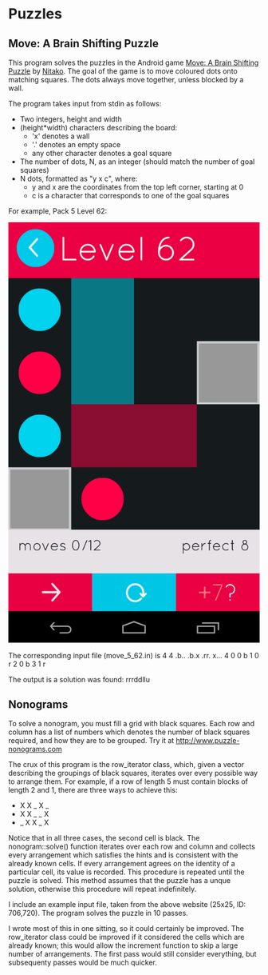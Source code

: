 # Puzzles #

## Move: A Brain Shifting Puzzle ##

This program solves the puzzles in the Android game [Move: A Brain Shifting Puzzle](https://play.google.com/store/apps/details?id=com.nitako.move) by [Nitako](https://play.google.com/store/apps/developer?id=Nitako+Brain+Puzzles).
The goal of the game is to move coloured dots onto matching squares.
The dots always move together, unless blocked by a wall.

The program takes input from stdin as follows:
- Two integers, height and width
- (height*width) characters describing the board:
    - 'x' denotes a wall
    - '.' denotes an empty space
    - any other character denotes a goal square
- The number of dots, N, as an integer (should match the number of goal squares)
- N dots, formatted as "y x c", where:
    - y and x are the coordinates from the top left corner, starting at 0
    - c is a character that corresponds to one of the goal squares

For example, Pack 5 Level 62:

![Pack 5, Level 62](move_screenshot_5_62.png)

The corresponding input file (move_5_62.in) is
    4 4
    .b..
    .b.x
    .rr.
    x...
    4
    0 0 b
    1 0 r
    2 0 b
    3 1 r

The output is
    a solution was found:   rrrddllu

## Nonograms ##

To solve a nonogram, you must fill a grid with black squares.
Each row and column has a list of numbers which denotes the number of black squares required, and how they are to be grouped.
Try it at http://www.puzzle-nonograms.com

The crux of this program is the row_iterator class, which, given a vector describing the groupings of black squares, iterates over every possible way to arrange them. For example, if a row of length 5 must contain blocks of length 2 and 1, there are three ways to achieve this:

* X X _ X _
* X X _ _ X
* _ X X _ X

Notice that in all three cases, the second cell is black.
The nonogram::solve() function iterates over each row and column and collects every arrangement which satisfies the hints and is consistent with the already known cells.
If every arrangement agrees on the identity of a particular cell, its value is recorded.
This procedure is repeated until the puzzle is solved.
This method assumes that the puzzle has a unque solution, otherwise this procedure will repeat indefinitely.

I include an example input file, taken from the above website (25x25, ID: 706,720).
The program solves the puzzle in 10 passes.

I wrote most of this in one sitting, so it could certainly be improved.
The row_iterator class could be improved if it considered the cells which are already known; this would allow the increment function to skip a large number of arrangements.
The first pass would still consider everything, but subsequenty passes would be much quicker.
